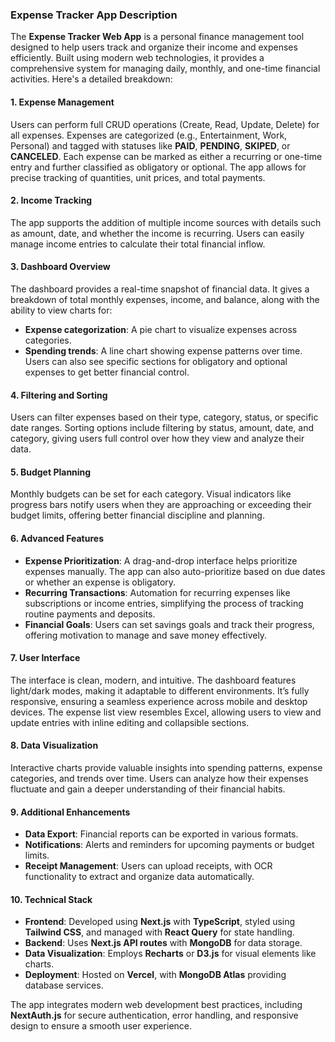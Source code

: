 ### Expense Tracker App Description

The **Expense Tracker Web App** is a personal finance management tool designed to help users track and organize their income and expenses efficiently. Built using modern web technologies, it provides a comprehensive system for managing daily, monthly, and one-time financial activities. Here's a detailed breakdown:

#### 1. **Expense Management**
Users can perform full CRUD operations (Create, Read, Update, Delete) for all expenses. Expenses are categorized (e.g., Entertainment, Work, Personal) and tagged with statuses like **PAID**, **PENDING**, **SKIPED**, or **CANCELED**. Each expense can be marked as either a recurring or one-time entry and further classified as obligatory or optional. The app allows for precise tracking of quantities, unit prices, and total payments.

#### 2. **Income Tracking**
The app supports the addition of multiple income sources with details such as amount, date, and whether the income is recurring. Users can easily manage income entries to calculate their total financial inflow.

#### 3. **Dashboard Overview**
The dashboard provides a real-time snapshot of financial data. It gives a breakdown of total monthly expenses, income, and balance, along with the ability to view charts for:
- **Expense categorization**: A pie chart to visualize expenses across categories.
- **Spending trends**: A line chart showing expense patterns over time.
Users can also see specific sections for obligatory and optional expenses to get better financial control.

#### 4. **Filtering and Sorting**
Users can filter expenses based on their type, category, status, or specific date ranges. Sorting options include filtering by status, amount, date, and category, giving users full control over how they view and analyze their data.

#### 5. **Budget Planning**
Monthly budgets can be set for each category. Visual indicators like progress bars notify users when they are approaching or exceeding their budget limits, offering better financial discipline and planning.

#### 6. **Advanced Features**
- **Expense Prioritization**: A drag-and-drop interface helps prioritize expenses manually. The app can also auto-prioritize based on due dates or whether an expense is obligatory.
- **Recurring Transactions**: Automation for recurring expenses like subscriptions or income entries, simplifying the process of tracking routine payments and deposits.
- **Financial Goals**: Users can set savings goals and track their progress, offering motivation to manage and save money effectively.

#### 7. **User Interface**
The interface is clean, modern, and intuitive. The dashboard features light/dark modes, making it adaptable to different environments. It’s fully responsive, ensuring a seamless experience across mobile and desktop devices. The expense list view resembles Excel, allowing users to view and update entries with inline editing and collapsible sections.

#### 8. **Data Visualization**
Interactive charts provide valuable insights into spending patterns, expense categories, and trends over time. Users can analyze how their expenses fluctuate and gain a deeper understanding of their financial habits.

#### 9. **Additional Enhancements**
- **Data Export**: Financial reports can be exported in various formats.
- **Notifications**: Alerts and reminders for upcoming payments or budget limits.
- **Receipt Management**: Users can upload receipts, with OCR functionality to extract and organize data automatically.

#### 10. **Technical Stack**
- **Frontend**: Developed using **Next.js** with **TypeScript**, styled using **Tailwind CSS**, and managed with **React Query** for state handling.
- **Backend**: Uses **Next.js API routes** with **MongoDB** for data storage.
- **Data Visualization**: Employs **Recharts** or **D3.js** for visual elements like charts.
- **Deployment**: Hosted on **Vercel**, with **MongoDB Atlas** providing database services.
  
The app integrates modern web development best practices, including **NextAuth.js** for secure authentication, error handling, and responsive design to ensure a smooth user experience.